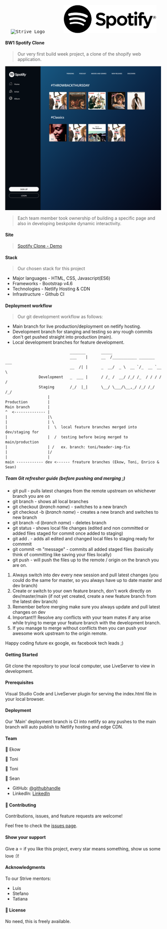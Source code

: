 
<div align="center" justify="center" style="text-align:center; -webkit-animation: rotate-90-cw 3s linear infinite both; animation: rotate-90-cw 3s linear infinite both">
  <pre> <img width="300" alt="Strive Logo" src="https://strive.school/assets/strive_black.png">       <img width="300" alt="Strive Logo" src="/assets/Logo1.png"> </pre>
</div>

#### BW1 Spotify Clone

> Our very first build week project, a clone of the shopify web application.
<img width="500" alt="Spotify clone homepage" src="./assets/readme/screenshot1.PNG"> 

> Each team member took ownership of building a specific page and also in developing beskpoke dynamic interactivity.

#### Site

> [Spotify Clone - Demo](https://strive-bw1-spotify-clone.netlify.app)

#### Stack

> Our chosen stack for this project

- Major languages - HTML, CSS, Javascript(ES6)
- Frameworks - Bootstrap v4.6
- Technologies - Netlify Hosting & CDN
- Infrastructure - Github CI

#### Deployment workflow

> Our git development workflow as follows: 

- Main branch for live production/deployment on netlify hosting.
- Development branch for stanging and testing so any rough commits don't get pushed straight into production (main).
- Local development branches for feature development.

```            
                             _______       _____                        
                             ___    |      __  /___________ _______ ___ 
                             __  /| |      _  __/  _ \  __ `/_  __ `__ \
               Development   _  ___ |      / /_ /  __/ /_/ /_  / / / / /
               Staging       /_/  |_|      \__/ \___/\__,_/ /_/ /_/ /_/ 
                   |
Production         |                        
Main branch        |       
^  <-------------- |
|                  |\
|                  | \
|                  |  \  local feature branches merged into dev/staging for  
|                  |  /  testing before being merged to main/production   
|                  | /   ex. branch: toni/header-img-fix  
|                  |/ 
|                  |
main ------------ dev <------ freature branches (Ekow, Toni, Enrico & Sean)

```

##### Team Git refresher guide (before pushing and merging ;)

- git pull - pulls latest changes from the remote upstream on whichever branch you are on
- git branch - shows all local branches
- git checkout (_branch name_) - switches to a new branch
- git checkout -b (_branch name_) - creates a new branch and switches to new branch
- git branch -d (_branch name_) - deletes branch
- git status - shows local file changes (edited and non committed or added files staged for commit once added to staging)
- git add . - adds all edited and changed local files to staging ready for commmit
- git commit -m "message" - commits all added staged files (basically think of committing like saving your files locally)
- git push - will push the files up to the remote / origin on the branch you are on.


1. Always switch into dev every new session and pull latest changes (you could do the same for master, so you always have up to date master and dev branch)
2. Create or switch to your own feature branch, don't work directly on dev/master/main (if not yet created, create a new feature branch from the latest dev branch)
3. Remember before merging make sure you always update and pull latest changes on dev
4. Important!!! Resolve any conflicts with your team mates if any arise while trying to merge your feature branch with the development branch.
5. If you manage to merge without conflicts then you can push your awesome work upstream to the origin remote.

Happy coding future ex google, ex facebook tech leads ;)

#### Getting Started

Git clone the repository to your local computer, use LiveServer to view in development.

#### Prerequisites

Visual Studio Code and LiveServer plugin for serving the index.html file in your local browser.

#### Deployment

Our 'Main' deployment branch is CI into netlify so any pushes to the main branch will auto publish to Netlify hosting and edge CDN.

#### Team



👤 Ekow

👤 Toni

👤 Toni

👤 Sean

- GitHub: [@githubhandle](https://github.com/SKopsap)
- LinkedIn: [LinkedIn](https://linkedin.com/seanknowlesmd)

#### 🤝 Contributing

Contributions, issues, and feature requests are welcome!

Feel free to check the [issues page](issues/).

#### Show your support

Give a ⭐️ if you like this project, every star means something, show us some love :)!

#### Acknowledgments

To our Strive mentors:

- Luis
- Stefano
- Tatiana

#### 📝 License

No need, this is freely available.
